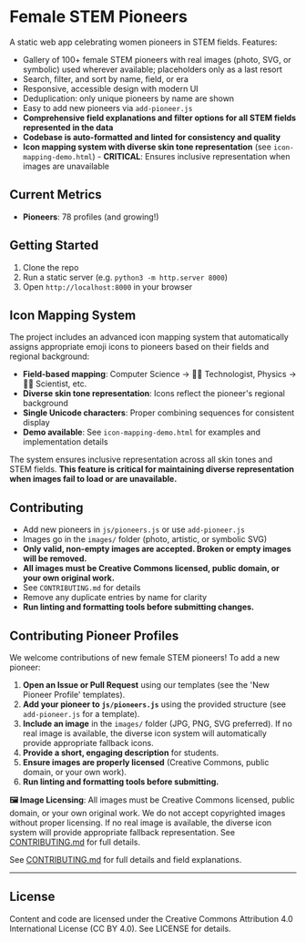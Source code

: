 # Female STEM Pioneers

A static web app celebrating women pioneers in STEM fields. Features:

- Gallery of 100+ female STEM pioneers with real images (photo, SVG, or symbolic) used wherever available; placeholders only as a last resort
- Search, filter, and sort by name, field, or era
- Responsive, accessible design with modern UI
- Deduplication: only unique pioneers by name are shown
- Easy to add new pioneers via `add-pioneer.js`
- **Comprehensive field explanations and filter options for all STEM fields represented in the data**
- **Codebase is auto-formatted and linted for consistency and quality**
- **Icon mapping system with diverse skin tone representation** (see `icon-mapping-demo.html`) - **CRITICAL**: Ensures inclusive representation when images are unavailable

## Current Metrics

- **Pioneers**: 78 profiles (and growing!)

## Getting Started

1. Clone the repo
2. Run a static server (e.g. `python3 -m http.server 8000`)
3. Open `http://localhost:8000` in your browser

## Icon Mapping System

The project includes an advanced icon mapping system that automatically assigns appropriate emoji icons to pioneers based on their fields and regional background:

- **Field-based mapping**: Computer Science → 👩‍💻 Technologist, Physics → 👩‍🔬 Scientist, etc.
- **Diverse skin tone representation**: Icons reflect the pioneer's regional background
- **Single Unicode characters**: Proper combining sequences for consistent display
- **Demo available**: See `icon-mapping-demo.html` for examples and implementation details

The system ensures inclusive representation across all skin tones and STEM fields. **This feature is critical for maintaining diverse representation when images fail to load or are unavailable.**

## Contributing

- Add new pioneers in `js/pioneers.js` or use `add-pioneer.js`
- Images go in the `images/` folder (photo, artistic, or symbolic SVG)
- **Only valid, non-empty images are accepted. Broken or empty images will be removed.**
- **All images must be Creative Commons licensed, public domain, or your own original work.**
- See `CONTRIBUTING.md` for details
- Remove any duplicate entries by name for clarity
- **Run linting and formatting tools before submitting changes.**

## Contributing Pioneer Profiles

We welcome contributions of new female STEM pioneers! To add a new pioneer:

1. **Open an Issue or Pull Request** using our templates (see the 'New Pioneer Profile' templates).
2. **Add your pioneer to `js/pioneers.js`** using the provided structure (see `add-pioneer.js` for a template).
3. **Include an image** in the `images/` folder (JPG, PNG, SVG preferred). If no real image is available, the diverse icon system will automatically provide appropriate fallback icons.
4. **Provide a short, engaging description** for students.
5. **Ensure images are properly licensed** (Creative Commons, public domain, or your own work).
6. **Run linting and formatting tools before submitting.**

**🖼️ Image Licensing**: All images must be Creative Commons licensed, public domain, or your own original work. We do not accept copyrighted images without proper licensing. If no real image is available, the diverse icon system will provide appropriate fallback representation. See [CONTRIBUTING.md](CONTRIBUTING.md) for full details.

See [CONTRIBUTING.md](CONTRIBUTING.md) for full details and field explanations.

---

## License

Content and code are licensed under the Creative Commons Attribution 4.0 International License (CC BY 4.0). See LICENSE for details.
